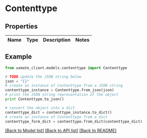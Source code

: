 # Contenttype


## Properties
Name | Type | Description | Notes
------------ | ------------- | ------------- | -------------

## Example

```python
from uxmate_client.models.contenttype import Contenttype

# TODO update the JSON string below
json = "{}"
# create an instance of Contenttype from a JSON string
contenttype_instance = Contenttype.from_json(json)
# print the JSON string representation of the object
print Contenttype.to_json()

# convert the object into a dict
contenttype_dict = contenttype_instance.to_dict()
# create an instance of Contenttype from a dict
contenttype_form_dict = contenttype.from_dict(contenttype_dict)
```
[[Back to Model list]](../README.md#documentation-for-models) [[Back to API list]](../README.md#documentation-for-api-endpoints) [[Back to README]](../README.md)


